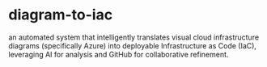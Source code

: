 # diagram-to-iac
an automated system that intelligently translates visual cloud infrastructure diagrams (specifically Azure) into deployable Infrastructure as Code (IaC), leveraging AI for analysis and GitHub for collaborative refinement.
